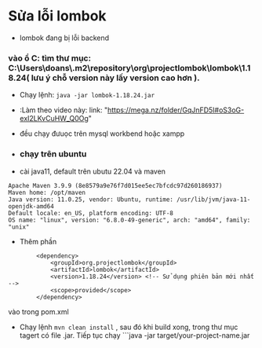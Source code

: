 # Sửa lỗi lombok
* lombok đang bị lỗi backend

### vào ổ C: tìm thư mục: C:\Users\doans\\.m2\repository\org\projectlombok\lombok\1.18.24( lưu ý chỗ version này lấy version cao hơn ).
* Chạy lệnh: ```java -jar lombok-1.18.24.jar```
* :Làm theo video này: link: "https://mega.nz/folder/GqJnFD5I#oS3oG-exI2LKvCuHW_Q0Og" 
* đều chạy đưuọc trên mysql workbend hoặc xampp

* ### chạy trên ubuntu
* cài java11, default trên ubutu 22.04 và maven
```
Apache Maven 3.9.9 (8e8579a9e76f7d015ee5ec7bfcdc97d260186937)
Maven home: /opt/maven
Java version: 11.0.25, vendor: Ubuntu, runtime: /usr/lib/jvm/java-11-openjdk-amd64
Default locale: en_US, platform encoding: UTF-8
OS name: "linux", version: "6.8.0-49-generic", arch: "amd64", family: "unix"
```
* Thêm phần 
```
		<dependency>
			<groupId>org.projectlombok</groupId>
			<artifactId>lombok</artifactId>
			<version>1.18.24</version> <!-- Sử dụng phiên bản mới nhất -->
			<scope>provided</scope>
		</dependency>
```
vào trong pom.xml
* Chạy lệnh ```mvn clean install``` , sau đó khi build xong, trong thư mục tagert có file .jar. Tiếp tục chạy ```java -jar target/your-project-name.jar
```
